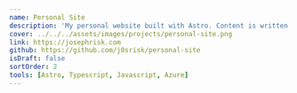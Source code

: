 ```yaml
---
name: Personal Site
description: 'My personal website built with Astro. Content is written in markdown and compiled to static HTML using Astros Content API. Built to showcase my projects and document my journey as a developer.'
cover: ../../../assets/images/projects/personal-site.png
link: https://josephrisk.com
github: https://github.com/j0srisk/personal-site
isDraft: false
sortOrder: 2
tools: [Astro, Typescript, Javascript, Azure]
---
```

